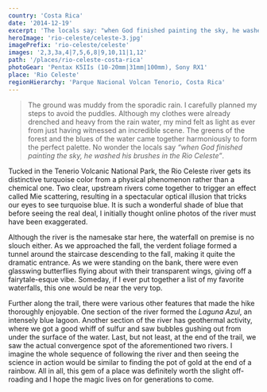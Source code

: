 ```yaml
---
country: 'Costa Rica'
date: '2014-12-19'
excerpt: 'The locals say: "when God finished painting the sky, he washed his brushes in the Rio Celeste".'
heroImage: 'rio-celeste/celeste-3.jpg'
imagePrefix: 'rio-celeste/celeste'
images: '2,3,3a,4|7,5,6,8|9,10,11|1,12'
path: '/places/rio-celeste-costa-rica'
photoGear: 'Pentax K5IIs (10-20mm|31mm|100mm), Sony RX1'
place: 'Rio Celeste'
regionHierarchy: 'Parque Nacional Volcan Tenorio, Costa Rica'
---
```


> The ground was muddy from the sporadic rain. I carefully planned my steps to avoid the puddles. Although my clothes were already drenched and heavy from the rain water, my mind felt as light as ever from just having witnessed an incredible scene. The greens of the forest and the blues of the water came together harmoniously to form the perfect palette. No wonder the locals say _“when God finished painting the sky, he washed his brushes in the Rio Celeste”_.

Tucked in the Tenerio Volcanic National Park, the Rio Celeste river gets its distinctive turquoise color from a physical phenomenon rather than a chemical one. Two clear, upstream rivers come together to trigger an effect called Mie scattering, resulting in a spectacular optical illusion that tricks our eyes to see turquoise blue. It is such a wonderful shade of blue that before seeing the real deal, I initially thought online photos of the river must have been exaggerated.

Although the river is the namesake star here, the waterfall on premise is no slouch either. As we approached the fall, the verdent foliage formed a tunnel around the staircase descending to the fall, making it quite the dramatic entrance. As we were standing on the bank, there were even glasswing butterflies flying about with their transparent wings, giving off a fairytale-esque vibe. Someday, if I ever put together a list of my favorite waterfalls, this one would be near the very top.

Further along the trail, there were various other features that made the hike thoroughly enjoyable. One section of the river formed the _Laguna Azul_, an intensely blue lagoon. Another section of the river has geothermal activity, where we got a good whiff of sulfur and saw bubbles gushing out from under the surface of the water. Last, but not least, at the end of the trail, we saw the actual convergence spot of the aforementioned two rivers. I imagine the whole sequence of following the river and then seeing the science in action would be similar to finding the pot of gold at the end of a rainbow. All in all, this gem of a place was definitely worth the slight off-roading and I hope the magic lives on for generations to come.
